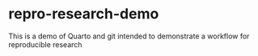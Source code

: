 # repro-research-demo
This is a demo of Quarto and git intended to demonstrate a workflow for reproducible research
